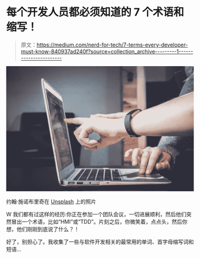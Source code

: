 # 每个开发人员都必须知道的 7 个术语和缩写！

> 原文：<https://medium.com/nerd-for-tech/7-terms-every-developer-must-know-840937ad240f?source=collection_archive---------1----------------------->

![](img/7d9067e9a152642573ce6402a62eaf06.png)

约翰·施诺布里奇在 [Unsplash](https://unsplash.com?utm_source=medium&utm_medium=referral) 上的照片

W 我们都有过这样的经历:你正在参加一个团队会议，一切进展顺利，然后他们突然冒出一个术语，比如“HMI”或“TDD”。片刻之后，你微笑着，点点头，然后你想，他们刚刚到底说了什么？！

好了，别担心了。我收集了一些与软件开发相关的最常用的单词、首字母缩写词和短语…
